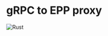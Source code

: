 # gRPC to EPP proxy

![Rust](https://github.com/AS207960/epp-proxy/workflows/Rust/badge.svg?branch=master)